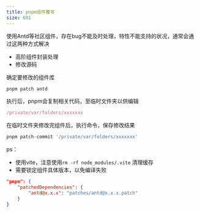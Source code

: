 ```yaml
---
title: pnpm组件覆写
size: 691
---
```

使用Antd等社区组件，存在bug不能及时处理，特性不能支持的状况，通常会通过这两种方式解决
- 高阶组件封装处理
- 修改源码

确定要修改的组件库
```js
pnpm patch antd
```

执行后，pnpm会复制相关代码，至临时文件夹以供编辑
```js
/private/var/folders/xxxxxxx
```

在临时文件夹修改完组件后，执行命令，保存修改结果
```js
pnpm patch-commit '/private/var/folders/xxxxxxx'
```

ps：
- 使用vite，注意使用`rm -rf node_modules/.vite` 清理缓存
- 需要锁定组件具体版本，以免编译失败
```json
"pnpm": {
	"patchedDependencies": {
		"antd@x.x.x": "patches/antd@x.x.x.patch"
	}
}
```
